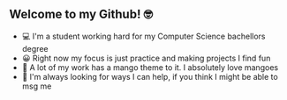 ## Welcome to my Github! 🤓
-	💻 I'm a student working hard for my Computer Science bachellors degree
-	😀 Right now my focus is just practice and making projects I find fun
-	🥭 A lot of my work has a mango theme to it. I absolutely love mangoes
-	💬 I'm always looking for ways I can help, if you think I might be able to msg me
